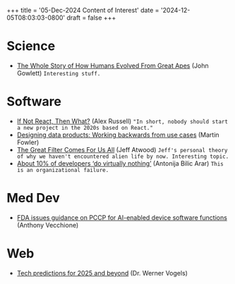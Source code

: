 +++
title = '05-Dec-2024 Content of Interest'
date = '2024-12-05T08:03:03-0800'
draft = false
+++


# Science

-   [The Whole Story of How Humans Evolved From Great Apes](https://www.wired.com/story/the-whole-story-of-how-humans-evolved-from-great-apes-homo-erectus-hominin-lucy/) (John Gowlett)
    `Interesting stuff.`


# Software

-   [If Not React, Then What?](https://infrequently.org/2024/11/if-not-react-then-what/) (Alex Russell) `"In short, nobody should start a new project in the 2020s based on React."`
-   [Designing data products: Working backwards from use cases](https://martinfowler.com/articles/designing-data-products.html)
    (Martin Fowler)
-   [The Great Filter Comes For Us All](https://blog.codinghorror.com/the-great-filter-comes-for-us-all/) (Jeff Atwood)
    `Jeff's personal theory of why we haven't encountered alien life by now. Interesting topic.`
-   [About 10% of developers ‘do virtually nothing’](https://shiftmag.dev/ghost-engineers-stanford-study-4643/) (Antonija Bilic Arar)
    `This is an organizational failure.`


# Med Dev

-   [FDA issues guidance on PCCP for AI-enabled device software functions](https://www.mobihealthnews.com/news/fda-issues-guidance-pre-determined-change-control-plan-ai-enabled-device-software-functions) (Anthony Vecchione)


# Web

-   [Tech predictions for 2025 and beyond](https://www.allthingsdistributed.com/2024/12/tech-predictions-for-2025-and-beyond.html?utm_campaign=inbound&utm_source=rss) (Dr. Werner Vogels)

